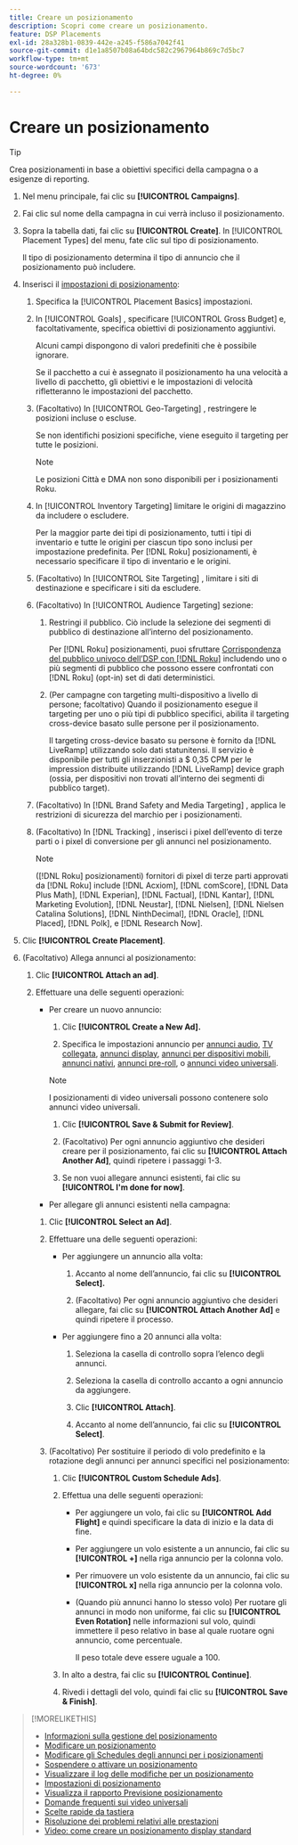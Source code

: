 ```yaml
---
title: Creare un posizionamento
description: Scopri come creare un posizionamento.
feature: DSP Placements
exl-id: 28a328b1-0839-442e-a245-f586a7042f41
source-git-commit: d1e1a8507b08a64bdc582c2967964b869c7d5bc7
workflow-type: tm+mt
source-wordcount: '673'
ht-degree: 0%

---
```


# Creare un posizionamento

>[!TIP]
>
>Crea posizionamenti in base a obiettivi specifici della campagna o a esigenze di reporting.

1. Nel menu principale, fai clic su **[!UICONTROL Campaigns]**.

1. Fai clic sul nome della campagna in cui verrà incluso il posizionamento.

1. Sopra la tabella dati, fai clic su **[!UICONTROL Create]**. In [!UICONTROL Placement Types] del menu, fate clic sul tipo di posizionamento.

   Il tipo di posizionamento determina il tipo di annuncio che il posizionamento può includere.

1. Inserisci il [impostazioni di posizionamento](placement-settings.md):

   1. Specifica la [!UICONTROL Placement Basics] impostazioni.

   1. In [!UICONTROL Goals] , specificare [!UICONTROL Gross Budget] e, facoltativamente, specifica obiettivi di posizionamento aggiuntivi.

      Alcuni campi dispongono di valori predefiniti che è possibile ignorare.

      Se il pacchetto a cui è assegnato il posizionamento ha una velocità a livello di pacchetto, gli obiettivi e le impostazioni di velocità rifletteranno le impostazioni del pacchetto.

   1. (Facoltativo) In [!UICONTROL Geo-Targeting] , restringere le posizioni incluse o escluse.

      Se non identifichi posizioni specifiche, viene eseguito il targeting per tutte le posizioni.

      >[!NOTE]
      >
      >Le posizioni Città e DMA non sono disponibili per i posizionamenti Roku.

   1. In [!UICONTROL Inventory Targeting] limitare le origini di magazzino da includere o escludere.

      Per la maggior parte dei tipi di posizionamento, tutti i tipi di inventario e tutte le origini per ciascun tipo sono inclusi per impostazione predefinita. Per [!DNL Roku] posizionamenti, è necessario specificare il tipo di inventario e le origini.

   1. (Facoltativo) In [!UICONTROL Site Targeting] , limitare i siti di destinazione e specificare i siti da escludere.

   1. (Facoltativo) In [!UICONTROL Audience Targeting] sezione:

      1. Restringi il pubblico. Ciò include la selezione dei segmenti di pubblico di destinazione all’interno del posizionamento.

         Per [!DNL Roku] posizionamenti, puoi sfruttare [Corrispondenza del pubblico univoco dell’DSP con [!DNL Roku]](/help/dsp/inventory/roku-inventory.md) includendo uno o più segmenti di pubblico che possono essere confrontati con [!DNL Roku] (opt-in) set di dati deterministici.

      1. (Per campagne con targeting multi-dispositivo a livello di persone; facoltativo) Quando il posizionamento esegue il targeting per uno o più tipi di pubblico specifici, abilita il targeting cross-device basato sulle persone per il posizionamento.

         Il targeting cross-device basato su persone è fornito da [!DNL LiveRamp] utilizzando solo dati statunitensi. Il servizio è disponibile per tutti gli inserzionisti a $ 0,35 CPM per le impression distribuite utilizzando [!DNL LiveRamp] device graph (ossia, per dispositivi non trovati all’interno dei segmenti di pubblico target).

   1. (Facoltativo) In [!DNL Brand Safety and Media Targeting] , applica le restrizioni di sicurezza del marchio per i posizionamenti.

   1. (Facoltativo) In [!DNL Tracking] , inserisci i pixel dell’evento di terze parti o i pixel di conversione per gli annunci nel posizionamento.

      >[!NOTE]
      >
      >([!DNL Roku] posizionamenti) fornitori di pixel di terze parti approvati da [!DNL Roku] include [!DNL Acxiom], [!DNL comScore], [!DNL Data Plus Math], [!DNL Experian], [!DNL Factual], [!DNL Kantar], [!DNL Marketing Evolution], [!DNL Neustar], [!DNL Nielsen], [!DNL Nielsen Catalina Solutions], [!DNL NinthDecimal], [!DNL Oracle], [!DNL Placed], [!DNL Polk], e [!DNL Research Now].

1. Clic **[!UICONTROL Create Placement]**.

1. (Facoltativo) Allega annunci al posizionamento:

   1. Clic **[!UICONTROL Attach an ad]**.

   1. Effettuare una delle seguenti operazioni:

      * Per creare un nuovo annuncio:

         1. Clic **[!UICONTROL Create a New Ad].**

         1. Specifica le impostazioni annuncio per [annunci audio](/help/dsp/campaign-management/ads/ad-settings-audio.md), [TV collegata](/help/dsp/campaign-management/ads/ad-settings-connected-tv.md), [annunci display](/help/dsp/campaign-management/ads/ad-settings-display.md), [annunci per dispositivi mobili](/help/dsp/campaign-management/ads/ad-settings-mobile.md), [annunci nativi](/help/dsp/campaign-management/ads/ad-settings-native.md), [annunci pre-roll](/help/dsp/campaign-management/ads/ad-settings-pre-roll.md), o [annunci video universali](/help/dsp/campaign-management/ads/ad-settings-universal-video.md).

        >[!NOTE]
        >
        >I posizionamenti di video universali possono contenere solo annunci video universali.

         1. Clic **[!UICONTROL Save & Submit for Review]**.

         1. (Facoltativo) Per ogni annuncio aggiuntivo che desideri creare per il posizionamento, fai clic su **[!UICONTROL Attach Another Ad]**, quindi ripetere i passaggi 1-3.

         1. Se non vuoi allegare annunci esistenti, fai clic su **[!UICONTROL I'm done for now]**.

      * Per allegare gli annunci esistenti nella campagna:

      1. Clic **[!UICONTROL Select an Ad]**.

      1. Effettuare una delle seguenti operazioni:

         * Per aggiungere un annuncio alla volta:

            1. Accanto al nome dell’annuncio, fai clic su **[!UICONTROL Select].**

            1. (Facoltativo) Per ogni annuncio aggiuntivo che desideri allegare, fai clic su **[!UICONTROL Attach Another Ad]** e quindi ripetere il processo.

         * Per aggiungere fino a 20 annunci alla volta:

            1. Seleziona la casella di controllo sopra l’elenco degli annunci.

            1. Seleziona la casella di controllo accanto a ogni annuncio da aggiungere.

            1. Clic **[!UICONTROL Attach]**.

            1. Accanto al nome dell’annuncio, fai clic su **[!UICONTROL Select]**.

      1. (Facoltativo) Per sostituire il periodo di volo predefinito e la rotazione degli annunci per annunci specifici nel posizionamento:

         1. Clic **[!UICONTROL Custom Schedule Ads]**.

         1. Effettua una delle seguenti operazioni:

            * Per aggiungere un volo, fai clic su **[!UICONTROL Add Flight]** e quindi specificare la data di inizio e la data di fine.

            * Per aggiungere un volo esistente a un annuncio, fai clic su **[!UICONTROL +]** nella riga annuncio per la colonna volo.

            * Per rimuovere un volo esistente da un annuncio, fai clic su **[!UICONTROL x]** nella riga annuncio per la colonna volo.

            * (Quando più annunci hanno lo stesso volo) Per ruotare gli annunci in modo non uniforme, fai clic su **[!UICONTROL Even Rotation]** nelle informazioni sul volo, quindi immettere il peso relativo in base al quale ruotare ogni annuncio, come percentuale.

              Il peso totale deve essere uguale a 100.

         1. In alto a destra, fai clic su **[!UICONTROL Continue]**.

         1. Rivedi i dettagli del volo, quindi fai clic su **[!UICONTROL Save & Finish]**.

>[!MORELIKETHIS]
>
>* [Informazioni sulla gestione del posizionamento](placement-about.md)
>* [Modificare un posizionamento](placement-edit.md)
>* [Modificare gli Schedules degli annunci per i posizionamenti](placement-edit-ad-schedule.md)
>* [Sospendere o attivare un posizionamento](placement-pause-activate.md)
>* [Visualizzare il log delle modifiche per un posizionamento](placement-change-log.md)
>* [Impostazioni di posizionamento](placement-settings.md)
>* [Visualizza il rapporto Previsione posizionamento](/help/dsp/campaign-management/reports/placement-forecast.md)
>* [Domande frequenti sui video universali](/help/dsp/campaign-management/faq-universal-video.md)
>* [Scelte rapide da tastiera](/help/dsp/campaign-management/reports/keyboard-shortcuts.md)
>* [Risoluzione dei problemi relativi alle prestazioni](/help/dsp/optimization/troubleshooting-performance.md)
>* [Video: come creare un posizionamento display standard](https://video.tv.adobe.com/v/340454)
